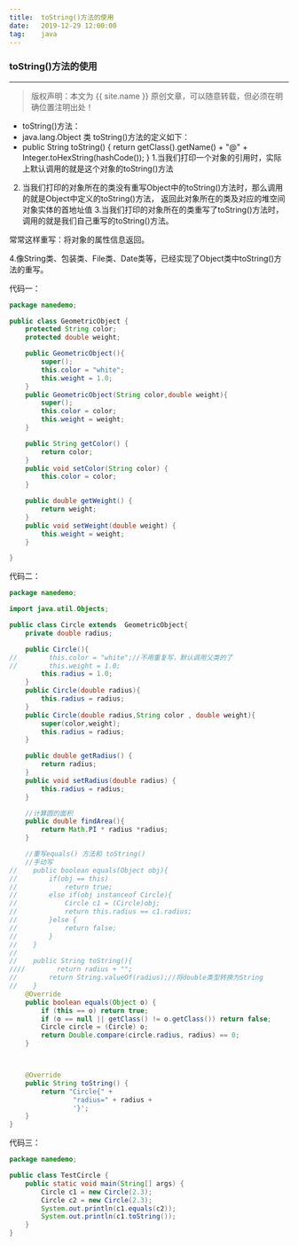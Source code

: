 ```yaml
---              
title:  toString()方法的使用 
date:   2019-12-29 12:00:00
tag:    java
---
```

### toString()方法的使用

***
> 版权声明：本文为 {{ site.name }} 原创文章，可以随意转载，但必须在明确位置注明出处！

<head><link rel="stylesheet" href="../css/rouge.css"></head>


* toString()方法：
 * java.lang.Object 类 toString()方法的定义如下：
 * public String toString() {
        return getClass().getName() + "@" + Integer.toHexString(hashCode());
    }
 1.当我们打印一个对象的引用时，实际上默认调用的就是这个对象的toString()方法
 2. 当我们打印的对象所在的类没有重写Object中的toString()方法时，那么调用的就是Object中定义的toString()方法，
 返回此对象所在的类及对应的堆空间对象实体的首地址值
 3.当我们打印的对象所在的类重写了toString()方法时，调用的就是我们自己重写的toString()方法。

 常常这样重写：将对象的属性信息返回。
 
 4.像String类、包装类、File类、Date类等，已经实现了Object类中toString()方法的重写。

代码一：
```java
package nanedemo;

public class GeometricObject {
    protected String color;
    protected double weight;

    public GeometricObject(){
        super();
        this.color = "white";
        this.weight = 1.0;
    }
    public GeometricObject(String color,double weight){
        super();
        this.color = color;
        this.weight = weight;
    }

    public String getColor() {
        return color;
    }
    public void setColor(String color) {
        this.color = color;
    }

    public double getWeight() {
        return weight;
    }
    public void setWeight(double weight) {
        this.weight = weight;
    }

}


```
代码二：
```java
package nanedemo;

import java.util.Objects;

public class Circle extends  GeometricObject{
    private double radius;

    public Circle(){
//        this.color = "white";//不用重复写，默认调用父类的了
//        this.weight = 1.0;
        this.radius = 1.0;
    }
    public Circle(double radius){
        this.radius = radius;
    }
    public Circle(double radius,String color , double weight){
        super(color,weight);
        this.radius = radius;
    }

    public double getRadius() {
        return radius;
    }
    public void setRadius(double radius) {
        this.radius = radius;
    }

    //计算圆的面积
    public double findArea(){
        return Math.PI * radius *radius;
    }

    //重写equals() 方法和 toString()
    //手动写
//    public boolean equals(Object obj){
//        if(obj == this)
//            return true;
//        else if(obj instanceof Circle){
//            Circle c1 = (Circle)obj;
//            return this.radius == c1.radius;
//        }else {
//            return false;
//        }
//    }
//
//    public String toString(){
////        return radius + "";
//        return String.valueOf(radius);//将double类型转换为String
//    }
    @Override
    public boolean equals(Object o) {
        if (this == o) return true;
        if (o == null || getClass() != o.getClass()) return false;
        Circle circle = (Circle) o;
        return Double.compare(circle.radius, radius) == 0;
    }



    @Override
    public String toString() {
        return "Circle{" +
                "radius=" + radius +
                '}';
    }
}
```
代码三：
```java
package nanedemo;

public class TestCircle {
    public static void main(String[] args) {
        Circle c1 = new Circle(2.3);
        Circle c2 = new Circle(2.3);
        System.out.println(c1.equals(c2));
        System.out.println(c1.toString());
    }
}

```
























